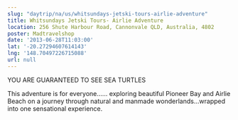 ```yaml
---
slug: "daytrip/na/us/whitsundays-jetski-tours-airlie-adventure"
title: Whitsundays Jetski Tours- Airlie Adventure
location: 256 Shute Harbour Road, Cannonvale QLD, Australia, 4802
poster: Madtravelshop
date: '2013-06-28T11:03:00'
lat: '-20.27294607614143'
lng: '148.70497226715088'
url: null
---
```


YOU ARE GUARANTEED TO SEE SEA TURTLES

This adventure is for everyone…… exploring beautiful Pioneer Bay and Airlie Beach on a journey through natural and manmade wonderlands…wrapped into one sensational experience.
